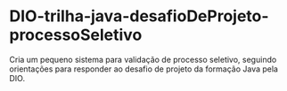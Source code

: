 # DIO-trilha-java-desafioDeProjeto-processoSeletivo
Cria um pequeno sistema para validação de processo seletivo, seguindo orientações para responder ao desafio de projeto da formação Java pela DIO.
